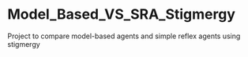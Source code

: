# Model_Based_VS_SRA_Stigmergy
Project to compare model-based agents and simple reflex agents using stigmergy

